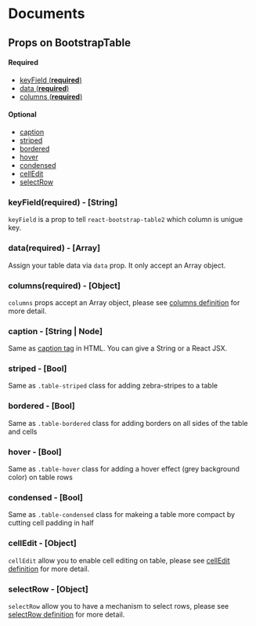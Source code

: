 # Documents

## Props on BootstrapTable

#### Required
* [keyField (**required**)](#keyField)
* [data (**required**)](#data)
* [columns (**required**)](#columns)

#### Optional
* [caption](#caption)
* [striped](#striped)
* [bordered](#bordered)
* [hover](#hover)
* [condensed](#condensed)
* [cellEdit](#cellEdit)
* [selectRow](#selectRow)

### <a name='keyField'>keyField(**required**) - [String]</a>
`keyField` is a prop to tell `react-bootstrap-table2` which column is unigue key.

### <a name='data'>data(**required**) - [Array]</a>
Assign your table data via `data` prop. It only accept an Array object.

### <a name='columns'>columns(**required**) - [Object]</a>
`columns` props accept an Array object, please see [columns definition](./columns.md) for more detail.

### <a name='caption'>caption - [String | Node]</a>
Same as [caption tag](https://www.w3schools.com/TAgs/tag_caption.asp) in HTML. You can give a String or a React JSX.

### <a name='striped'>striped - [Bool]</a>
Same as `.table-striped` class for adding zebra-stripes to a table
### <a name='bordered'>bordered - [Bool]</a>
Same as `.table-bordered` class for adding borders on all sides of the table and cells
### <a name='hover'>hover - [Bool]</a>
Same as `.table-hover` class for adding a hover effect (grey background color) on table rows
### <a name='condensed'>condensed - [Bool]</a>
Same as `.table-condensed` class for makeing a table more compact by cutting cell padding in half

### <a name='cellEdit'>cellEdit - [Object]</a>
`cellEdit` allow you to enable cell editing on table, please see [cellEdit definition](./cell-edit.md) for more detail.

### <a name='selectRow'>selectRow - [Object]</a>
`selectRow` allow you to have a mechanism to select rows, please see [selectRow definition](./row-selection.md) for more detail.